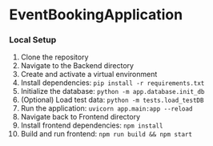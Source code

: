 # EventBookingApplication

### Local Setup

1. Clone the repository
2. Navigate to the Backend directory
3. Create and activate a virtual environment
4. Install dependencies: `pip install -r requirements.txt`
5. Initialize the database: `python -m app.database.init_db`
6. (Optional) Load test data: `python -m tests.load_testDB`
7. Run the application: `uvicorn app.main:app --reload`
8. Navigate back to Frontend directory
9. Install frontend dependencies: `npm install`
10. Build and run frontend: `npm run build && npm start`